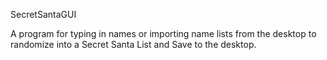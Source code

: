 SecretSantaGUI

A program for typing in names or importing name lists from the desktop to randomize into a Secret Santa List and Save to the desktop.
